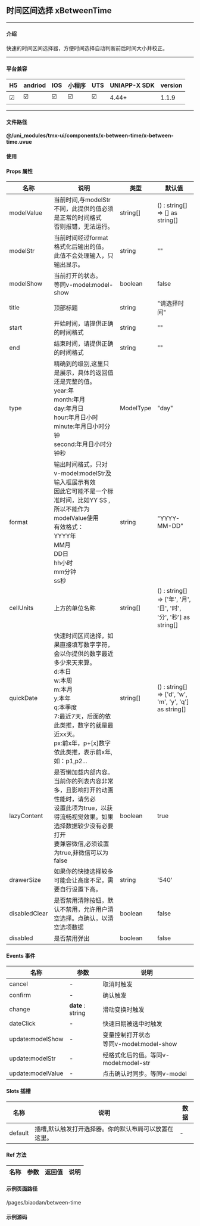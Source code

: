 
## 时间区间选择 xBetweenTime

***

#### 介绍

快速的时间区间选择器，方便时间选择自动判断前后时间大小并校正。

***

#### 平台兼容

| H5 | andriod | IOS | 小程序 | UTS | UNIAPP-X SDK | version |
| --- | --- | --- | --- | --- | --- | --- |
| ☑ | ☑️ | ☑️ | ☑️ | ☑️ | 4.44+ | 1.1.9 |

***

#### 文件路径

**@/uni_modules/tmx-ui/components/x-between-time/x-between-time.uvue**

#### 使用

<x-between-time></x-between-time>

#### Props 属性

| 名称 | 说明 | 类型 | 默认值 |
| ------ | ---- | ---- | ---- |
| modelValue | 当前时间,与modelStr不同，此提供的值必须是正常的时间格式<br>否则报错，无法运行。 | string[] | () : string[] => [] as string[] |
| modelStr | 当前时间经过format格式化后输出的值。<br>此值不会处理输入，只输出显示。 | string | "" |
| modelShow | 当前打开的状态。<br>等同v-model:model-show | boolean | false |
| title | 顶部标题 | string | "请选择时间" |
| start | 开始时间，请提供正确的时间格式 | string | "" |
| end | 结束时间，请提供正确的时间格式 | string | "" |
| type | 精确到的级别,这里只是展示，具体的返回值还是完整的值。<br>year:年<br>month:年月<br>day:年月日<br>hour:年月日小时<br>minute:年月日小时分钟<br>second:年月日小时分钟秒 | ModelType | "day" |
| format | 输出时间格式，只对v-model:modelStr及输入框展示有效<br>因此它可能不是一个标准时间，比如YY SS ,所以不能作为modelValue使用<br>有效格式：<br>YYYY年<br>MM月<br>DD日<br>hh小时<br>mm分钟<br>ss秒 | string | "YYYY-MM-DD" |
| cellUnits | 上方的单位名称 | string[] | () : string[] => ['年', '月', '日', '时', '分', '秒'] as string[] |
| quickDate | 快速时间区间选择，如果直接填写数字字符，会以你提供的数字最近多少来天来算。<br>d:本日<br>w:本周<br>m:本月<br>y:本年<br>q:本季度<br>7:最近7天，后面的依此类推，数字的就是最近xx天。<br>px:前x年，p+[x]数字依此类推，表示前x年,如：p1,p2... | string[] | () : string[] => ['d', 'w', 'm', 'y', 'q'] as string[] |
| lazyContent | 是否懒加载内部内容。<br>当前你的列表内容非常多，且影响打开的动画性能时，请务必<br>设置此项为true，以获得流畅视觉效果。如果选择数据较少没有必要打开<br>要兼容微信,必须设置为true,非微信可以为false | boolean | true |
| drawerSize | 如果你的快捷选择较多可能会让高度不足，需要自行设置下高。 | string | '540' |
| disabledClear | 是否禁用清除按钮，默认不禁用，允许用户清空选择。点确认，以清空选项数据 | boolean | false |
| disabled | 是否禁用弹出 | boolean | false |



#### Events 事件

| 名称 | 参数 | 说明 |
| ------ | ---- | ---- |
| cancel | - | 取消时触发 |
| confirm | - | 确认触发 |
| change | **date** : string | 滑动变换时触发 |
| dateClick | - | 快速日期被选中时触发 |
| update:modelShow | - | 变量控制打开状态<br>等同v-model:model-show |
| update:modelStr | - | 经格式化后的值。等同v-model:model-str |
| update:modelValue | - | 点击确认时同步。等同v-model |


#### Slots 插槽

| 名称 | 说明 | 数据 |
| ------ | ---- | ---- |
| default | 插槽,默认触发打开选择器。你的默认布局可以放置在这里。 | - |


#### Ref 方法

| 名称 | 参数 | 返回值 | 说明 |
| ------ | ---- | ---- | ---- |


#### 示例页面路径

/pages/biaodan/between-time

#### 示例源码

<template>
	<!-- #ifdef APP -->
	<scroll-view style="flex:1">
	<!-- #endif -->
	<!-- #ifdef MP-WEIXIN -->
	<page-meta :page-style="`background-color:${xThemeConfigBgColor}`">
		<navigation-bar :background-color="xThemeConfigNavBgColor" :front-color="xThemeConfigNavFontColor"></navigation-bar>
	</page-meta>
	<!-- #endif -->
		<x-sheet>
			<x-text font-size="18" class=" text-weight-b mb-8">时间区间选择 xBetweenTime</x-text>
			<x-text color="#999999">快速的时间区间选择器，方便时间选择自动判断前后时间大小并校正。</x-text>
		</x-sheet>
		
		<x-sheet>
		
			<x-between-time start="2020-1-9" end="2026-5-26" v-model="newdata" v-model:model-str="nowVal">
				<x-button :block="true">打开时间</x-button>
			</x-between-time>

			<x-sheet :margin="['0','24']" color="#f5f5f5" dark-color="#333">
				<x-text color="#999999">选中的值：{{newdata}}</x-text>
				<x-text color="#999999">经format的值：{{nowVal}}</x-text>
			</x-sheet>
			<x-button skin='thin' :block="true" @click="newdata = ['2024-3-21','2026-1-13']">赋值</x-button>
		</x-sheet>
	
		<x-sheet>
			<x-text font-size="18" class="text-weight-b mb-20">设置快捷按钮</x-text>
			<x-between-time :quick-date="['d','y','7','30','p1','p2']" start="2020-1-9" end="2026-5-26" v-model="newdata" v-model:model-str="nowVal">
				<x-button :block="true">打开时间</x-button>
			</x-between-time>
		
		</x-sheet>
		
	<!-- #ifdef APP -->
	</scroll-view>
	<!-- #endif -->
</template>

<script lang="ts">
	export default {
		data() {

			return {
				nowVal: "",
				newdata:[] as string[]
			};
		},
		methods: {

		},
	}
</script>

<style lang="scss">

</style>
		

